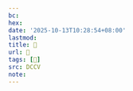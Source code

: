 ```yaml
---
bc:
hex:
date: '2025-10-13T10:28:54+08:00'
lastmod:
title: 􅚿
url: 􅚿
tags: [𪋾]
src: DCCV
note:
---
```

